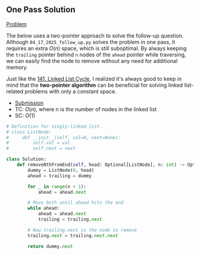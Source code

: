 ## One Pass Solution

[Problem](https://leetcode.com/problems/linked-list-cycle/)

The below uses a two-pointer approach to solve the follow-up question. Although `04_17_2025_follow_up.py` solves the problem in one pass, it requires an extra $O(n)$ space, which is still suboptimal. By always keeping the `trailing` pointer behind `n` nodes of the `ahead` pointer while traversing, we can easily find the node to remove without any need for additional memory.

Just like the [141. Linked List Cycle](https://leetcode.com/problems/linked-list-cycle/), I realized it's always good to keep in mind that the **two-pointer algorithm** can be beneficial for solving linked list-related problems with only a constant space.
<br>

- [Submission](https://leetcode.com/problems/remove-nth-node-from-end-of-list/submissions/1609523240/)
- TC: $O(n)$, where n is the number of nodes in the linked list
- SC: $O(1)$

```python
# Definition for singly-linked list.
# class ListNode:
#     def __init__(self, val=0, next=None):
#         self.val = val
#         self.next = next

class Solution:
    def removeNthFromEnd(self, head: Optional[ListNode], n: int) -> Optional[ListNode]:
        dummy = ListNode(0, head)
        ahead = trailing = dummy

        for _ in range(n + 1):
            ahead = ahead.next

        # Move both until ahead hits the end
        while ahead:
            ahead = ahead.next
            trailing = trailing.next

        # Now trailing.next is the node to remove
        trailing.next = trailing.next.next

        return dummy.next
```